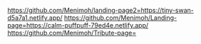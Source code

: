 https://github.com/Menimoh/landing-page2=https://tiny-swan-d5a7a1.netlify.app/
https://github.com/Menimoh/Landing-page=https://calm-puffpuff-79ed4e.netlify.app/
https://github.com/Menimoh/Tribute-page=
